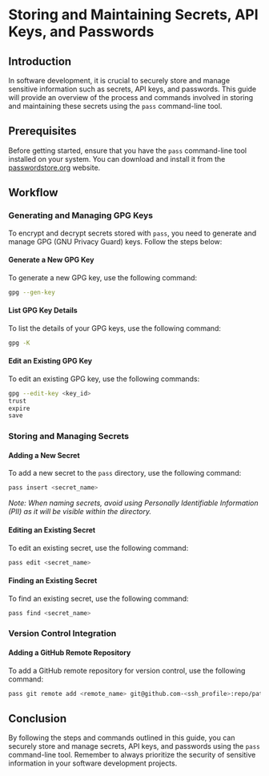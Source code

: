 # Storing and Maintaining Secrets, API Keys, and Passwords

## Introduction
In software development, it is crucial to securely store and manage sensitive information such as secrets, API keys, and passwords. This guide will provide an overview of the process and commands involved in storing and maintaining these secrets using the `pass` command-line tool.

## Prerequisites
Before getting started, ensure that you have the `pass` command-line tool installed on your system. You can download and install it from the [passwordstore.org](https://www.passwordstore.org/) website.

## Workflow

### Generating and Managing GPG Keys
To encrypt and decrypt secrets stored with `pass`, you need to generate and manage GPG (GNU Privacy Guard) keys. Follow the steps below:

#### Generate a New GPG Key
To generate a new GPG key, use the following command:
```bash
gpg --gen-key
```

#### List GPG Key Details
To list the details of your GPG keys, use the following command:
```bash
gpg -K
```

#### Edit an Existing GPG Key
To edit an existing GPG key, use the following commands:
```bash
gpg --edit-key <key_id>
trust
expire
save
```

### Storing and Managing Secrets

#### Adding a New Secret
To add a new secret to the `pass` directory, use the following command:
```bash
pass insert <secret_name>
```
*Note: When naming secrets, avoid using Personally Identifiable Information (PII) as it will be visible within the directory.*

#### Editing an Existing Secret
To edit an existing secret, use the following command:
```bash
pass edit <secret_name>
```

#### Finding an Existing Secret
To find an existing secret, use the following command:
```bash
pass find <secret_name>
```

### Version Control Integration

#### Adding a GitHub Remote Repository
To add a GitHub remote repository for version control, use the following command:
```bash
pass git remote add <remote_name> git@github.com-<ssh_profile>:repo/path.git 
```

## Conclusion
By following the steps and commands outlined in this guide, you can securely store and manage secrets, API keys, and passwords using the `pass` command-line tool. Remember to always prioritize the security of sensitive information in your software development projects.

